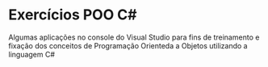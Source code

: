 # Exercícios POO C#
Algumas aplicações no console do Visual Studio para fins de treinamento e fixação dos conceitos de Programação Orienteda a Objetos utilizando a linguagem C#
